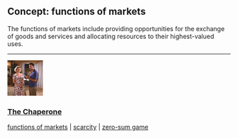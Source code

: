 ## Concept: functions of markets

The functions of markets include providing opportunities for the exchange of goods and services and allocating resources to their highest-valued uses. 

<hr>
<div class="clip-listing">
<img src="media/icons/chaperone.jpg" alt="The Chaperone icon">

### [The Chaperone](/clip/55/)

[functions of markets](/concept/functions-of-markets/) | [scarcity](/concept/scarcity/) | [zero-sum game](/concept/zero-sum-game/)
</div>

